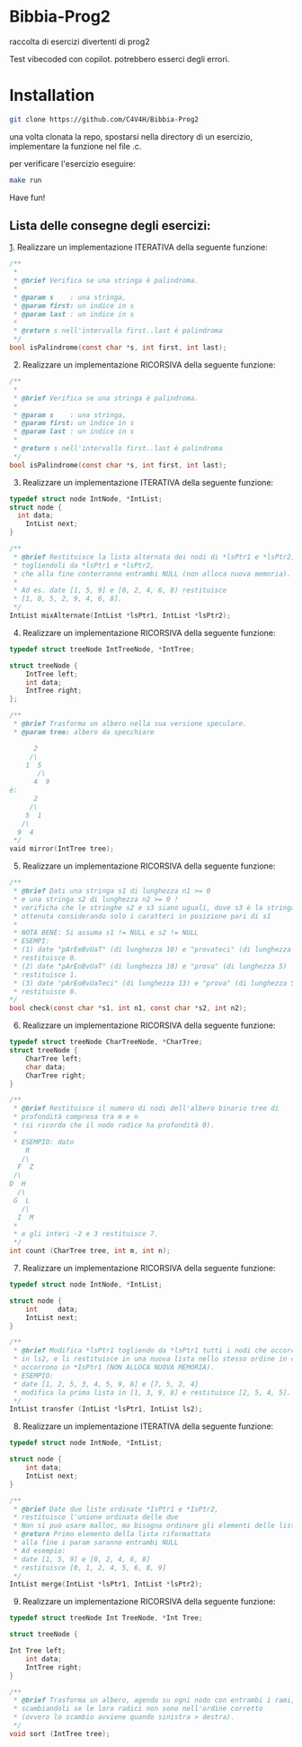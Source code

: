 # Bibbia-Prog2
raccolta di esercizi divertenti di prog2

Test vibecoded con copilot. potrebbero esserci degli errori.

# Installation

```bash
git clone https://github.com/C4V4H/Bibbia-Prog2
```

una volta clonata la repo, spostarsi nella directory di un esercizio, implementare la funzione nel file .c.

per verificare l'esercizio eseguire:

```bash
make run

```

Have fun!


## Lista delle consegne degli esercizi:



[1](es_1/palindrome.c). Realizzare un implementazione ITERATIVA della seguente funzione:
```C
/** 
 *
 * @brief Verifica se una stringa è palindroma.
 * 
 * @param s    : una stringa, 
 * @param first: un indice in s
 * @param last : un indice in s
 * 
 * @return s nell'intervallo first..last è palindroma
 ﻿*/
bool isPalindrome(const char *s, int first, int last);
```

2. Realizzare un implementazione RICORSIVA della seguente funzione:
```C
/** 
 *
 * @brief Verifica se una stringa è palindroma.
 * 
 * @param s    : una stringa, 
 * @param first: un indice in s
 * @param last : un indice in s
 * 
 * @return s nell'intervallo first..last è palindroma
 ﻿*/
bool isPalindrome(const char *s, int first, int last);
```


3. Realizzare un implementazione ITERATIVA della seguente funzione:
``` C
typedef struct node IntNode, *IntList;
struct node {
  int data;
	IntList next;
}

/** 
 * @brief Restituisce la lista alternata dei nodi di *lsPtr1 e *lsPtr2,
 * togliendoli da *lsPtr1 e *lsPtr2, 
 * che alla fine conterranno entrambi NULL (non alloca nuova memoria). 
 * 
 * Ad es. date [1, 5, 9] e [0, 2, 4, 6, 8) restituisce
 * [1, 0, 5, 2, 9, 4, 6, 8].
 */
IntList mixAlternate(IntList *lsPtr1, IntList *lsPtr2);
```

4. Realizzare un implementazione RICORSIVA della seguente funzione:

```C
typedef struct treeNode IntTreeNode, *IntTree;

struct treeNode {
	IntTree left;
	int data;
	IntTree right;
};

/**
 * @brief Trasforma un albero nella sua versione speculare.
 * @param tree: albero da specchiare

	  2
	 /\ 
    1  5
       /\ 
      4  9
è:
	  2
	 /\ 
    5  1
   /\ 
  9  4
 */ 
vaid mirror(IntTree tree);
```

5. Realizzare un implementazione RICORSIVA della seguente funzione:

```C
/**
 * @brief Dati una stringa s1 di lunghezza n1 >= 0 
 * e una stringa s2 di lunghezza n2 >= 0 !
 * verificha che le stringhe s2 e s3 siano uguali, dove s3 è la stringa
 * ottenuta considerando solo i caratteri in posizione pari di s1
 * 
 * NOTA BENE: Si assuma s1 != NULL e s2 != NULL 
 * ESEMPI:
 * (1) date "pArEeBvUaT" (di lunghezza 10) e "provateci" (di lunghezza 9)
 * restituisce 0.
 * (2) date "pArEoBvUaT" (di lunghezza 10) e "prova" (di lunghezza 5)
 * restituisce 1.
 * (3) date "pArEoBvUaTeci" (di lunghezza 13) e "prova" (di lunghezza 5)
 * restituisce 0.
*/
bool check(const char *s1, int n1, const char *s2, int n2);
```

6. Realizzare un implementazione RICORSIVA della seguente funzione:
```C
typedef struct treeNode CharTreeNode, *CharTree;
struct treeNode {
	CharTree left;
	char data;
	CharTree right;
}

/**
 * @brief Restituisce il numero di nodi dell'albero binario tree di
 * profondità compresa tra m e n
 * (si ricorda che il nodo radice ha profondità 0).
 * 
 * ESEMPIO: dato  
    R
   /\  
  F  Z
 /\
D  H
  /\
 G  L
   /\
  I  M
 * 
 * e gli interi -2 e 3 restituisce 7.
 */
int count (CharTree tree, int m, int n);
```


7. Realizzare un implementazione RICORSIVA della seguente funzione:
```C
typedef struct node IntNode, *IntList;

struct node {
	int     data; 
	IntList next;
}

/**
 * @brief Modifica *lsPtr1 togliendo da *lsPtr1 tutti i nodi che occorrono
 * in ls2, ﻿﻿e li restituisce in una nuova lista nello stesso ordine in cui
 * occorrono in *IsPtr1 (NON ALLOCA NUOVA MEMORIA).
 * ESEMPIO:
 * date [1, 2, 5, 3, 4, 5, 9, 8] e [7, 5, 2, 4]
 * modifica la prima lista in [1, 3, 9, 8] e restituisce [2, 5, 4, 5].
 */
IntList transfer (IntList *lsPtr1, IntList ls2);

```

8. Realizzare un implementazione ITERATIVA della seguente funzione:
```C
typedef struct node IntNode, *IntList;

struct node {
	int data;
	IntList next;
}

/**
 * @brief Date due liste ordinate *IsPtr1 e *IsPtr2, 
 * restituisce l'unione ordinata delle due
 * Non si può usare malloc, ma bisogna ordinare gli elementi delle liste
 * @return Primo elemento della lista riformattata 
 * alla fine i param saranno entrambi NULL
 * Ad esempio:
 * date [1, 5, 9] e [0, 2, 4, 6, 8] 
 * restituisce [0, 1, 2, 4, 5, 6, 8, 9]
 */
IntList merge(IntList *lsPtr1, IntList *lsPtr2);
```

9. Realizzare un implementazione RICORSIVA della seguente funzione:
```C
typedef struct treeNode Int TreeNode, *Int Tree;

struct treeNode {

Int Tree left;
	int data;
	IntTree right;
}

/**
 * @brief Trasforma un albero, agendo su ogni nodo con entrambi i rami,
 * scambiandoli se le loro radici non sono nell'ordine corretto 
 * (ovvero lo scambio avviene quando sinistra > destra).
 */
void sort (IntTree tree);
```




